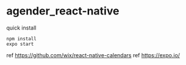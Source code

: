 # agender_react-native

quick install

```
npm install
expo start
```

ref https://github.com/wix/react-native-calendars
ref https://expo.io/
